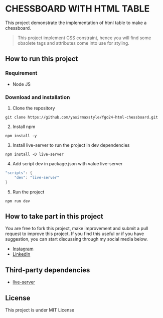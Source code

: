 # CHESSBOARD WITH HTML TABLE

This project demonstrate the implementation of html table to make a chessboard.

>This project implement CSS constraint, hence you will find some obsolete tags and attributes come into use for styling.

## How to run this project
### Requirement
- Node JS
### Download and installation

1. Clone the repository
```properties
git clone https://github.com/yasirmaxstyle/fgo24-html-chessboard.git
```
2. Install npm
```properties
npm install -y
```
3. Install live-server to run the project in dev dependencies
```properties
npm install -D live-server
```
4. Add script dev in package.json with value live-server
```c
"scripts": {
    "dev": "live-server"
}
```
5. Run the project
```properties
npm run dev
```
## How to take part in this project
You are free to fork this project, make improvement and submit a pull request to improve this project. If you find this useful or if you have suggestion, you can start discussing through my social media below.
- [Instagram](https://www.instagram.com/yasirmaxstyle/)
- [LinkedIn](https://www.linkedin.com/in/muhamad-yasir-806230117/)
## Third-party dependencies
- [live-server](https://github.com/tapio/live-server)
## License
This project is under MIT License